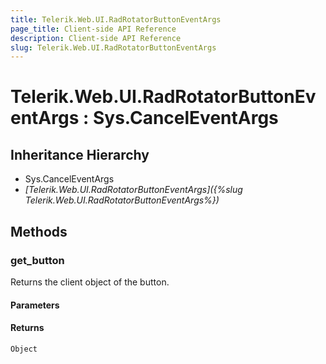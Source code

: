 ```yaml
---
title: Telerik.Web.UI.RadRotatorButtonEventArgs
page_title: Client-side API Reference
description: Client-side API Reference
slug: Telerik.Web.UI.RadRotatorButtonEventArgs
---
```


# Telerik.Web.UI.RadRotatorButtonEventArgs : Sys.CancelEventArgs 

## Inheritance Hierarchy

* Sys.CancelEventArgs
* *[Telerik.Web.UI.RadRotatorButtonEventArgs]({%slug Telerik.Web.UI.RadRotatorButtonEventArgs%})*

## Methods

###  get_button

Returns the client object of the button. 

#### Parameters

#### Returns

`Object` 
